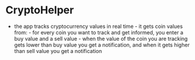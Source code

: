 # CryptoHelper
- the app tracks cryptocurrency values in real time - it gets coin values from: - for every coin you want to track and get informed, you enter a buy value and a sell value - when the value of the coin you are tracking gets lower than buy value you get a notification, and when it gets higher than sell value you get a notification
